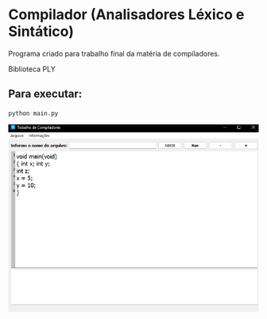 # Compilador (Analisadores Léxico e Sintático)

Programa criado para trabalho final da matéria de compiladores.

Biblioteca PLY

## Para executar:

```sh
python main.py
``` 

![Screenshot](window.png)
